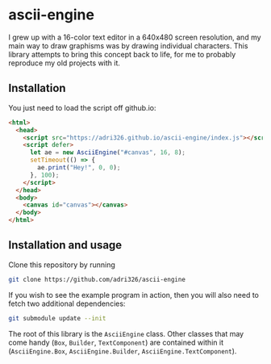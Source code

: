 # ascii-engine

I grew up with a 16-color text editor in a 640x480 screen resolution, and my main way to draw graphisms was by drawing individual characters.
This library attempts to bring this concept back to life, for me to probably reproduce my old projects with it.

## Installation

You just need to load the script off github.io:

```html
<html>
  <head>
    <script src="https://adri326.github.io/ascii-engine/index.js"></script>
    <script defer>
      let ae = new AsciiEngine("#canvas", 16, 8);
      setTimeout(() => {
        ae.print("Hey!", 0, 0);
      }, 100);
    </script>
  </head>
  <body>
    <canvas id="canvas"></canvas>
  </body>
</html>
```

## Installation and usage

Clone this repository by running

```sh
git clone https://github.com/adri326/ascii-engine
```

If you wish to see the example program in action, then you will also need to fetch two additional dependencies:

```sh
git submodule update --init
```

The root of this library is the `AsciiEngine` class.
Other classes that may come handy (`Box`, `Builder`, `TextComponent`) are contained within it (`AsciiEngine.Box`, `AsciiEngine.Builder`, `AsciiEngine.TextComponent`).
